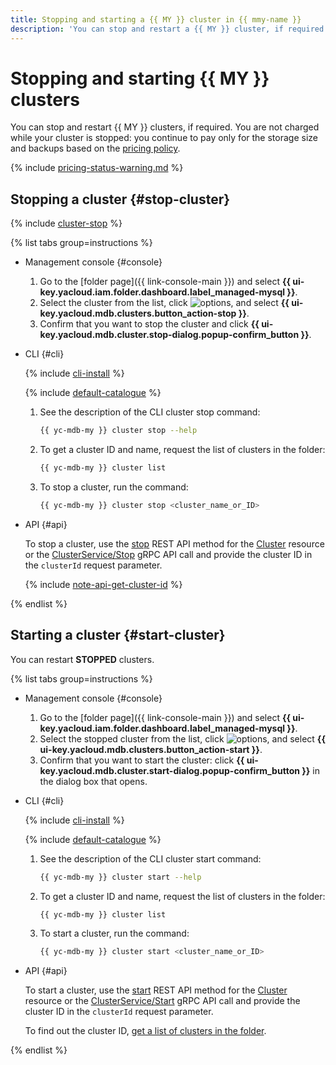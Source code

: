 ```yaml
---
title: Stopping and starting a {{ MY }} cluster in {{ mmy-name }}
description: 'You can stop and restart a {{ MY }} cluster, if required. You are not charged while your cluster is stopped: you continue to pay only for the storage size and backups.'
---
```


# Stopping and starting {{ MY }} clusters

You can stop and restart {{ MY }} clusters, if required. You are not charged while your cluster is stopped: you continue to pay only for the storage size and backups based on the [pricing policy](../pricing.md#prices-storage).

{% include [pricing-status-warning.md](../../_includes/mdb/pricing-status-warning.md) %}


## Stopping a cluster {#stop-cluster}

{% include [cluster-stop](../../_includes/mdb/cluster-stop.md) %}

{% list tabs group=instructions %}

- Management console {#console}

   1. Go to the [folder page]({{ link-console-main }}) and select **{{ ui-key.yacloud.iam.folder.dashboard.label_managed-mysql }}**.
   1. Select the cluster from the list, click ![options](../../_assets/console-icons/ellipsis.svg), and select **{{ ui-key.yacloud.mdb.clusters.button_action-stop }}**.
   1. Confirm that you want to stop the cluster and click **{{ ui-key.yacloud.mdb.cluster.stop-dialog.popup-confirm_button }}**.

- CLI {#cli}

   {% include [cli-install](../../_includes/cli-install.md) %}

   {% include [default-catalogue](../../_includes/default-catalogue.md) %}

   1. See the description of the CLI cluster stop command:

      ```bash
      {{ yc-mdb-my }} cluster stop --help
      ```

   1. To get a cluster ID and name, request the list of clusters in the folder:

      ```bash
      {{ yc-mdb-my }} cluster list
      ```

   1. To stop a cluster, run the command:

      ```bash
      {{ yc-mdb-my }} cluster stop <cluster_name_or_ID>
      ```

- API {#api}

   To stop a cluster, use the [stop](../api-ref/Cluster/stop.md) REST API method for the [Cluster](../api-ref/Cluster/index.md) resource or the [ClusterService/Stop](../api-ref/grpc/Cluster/stop.md) gRPC API call and provide the cluster ID in the `clusterId` request parameter.

   {% include [note-api-get-cluster-id](../../_includes/mdb/mmy/note-api-get-cluster-id.md) %}

{% endlist %}

## Starting a cluster {#start-cluster}

You can restart **STOPPED** clusters.

{% list tabs group=instructions %}

- Management console {#console}

   1. Go to the [folder page]({{ link-console-main }}) and select **{{ ui-key.yacloud.iam.folder.dashboard.label_managed-mysql }}**.
   1. Select the stopped cluster from the list, click ![options](../../_assets/console-icons/ellipsis.svg), and select **{{ ui-key.yacloud.mdb.clusters.button_action-start }}**.
   1. Confirm that you want to start the cluster: click **{{ ui-key.yacloud.mdb.cluster.start-dialog.popup-confirm_button }}** in the dialog box that opens.

- CLI {#cli}

   {% include [cli-install](../../_includes/cli-install.md) %}

   {% include [default-catalogue](../../_includes/default-catalogue.md) %}

   1. See the description of the CLI cluster start command:

      ```bash
      {{ yc-mdb-my }} cluster start --help
      ```

   1. To get a cluster ID and name, request the list of clusters in the folder:

      ```bash
      {{ yc-mdb-my }} cluster list
      ```

   1. To start a cluster, run the command:

      ```bash
      {{ yc-mdb-my }} cluster start <cluster_name_or_ID>
      ```

- API {#api}

   To start a cluster, use the [start](../api-ref/Cluster/start.md) REST API method for the [Cluster](../api-ref/Cluster/index.md) resource or the [ClusterService/Start](../api-ref/grpc/Cluster/start.md) gRPC API call and provide the cluster ID in the `clusterId` request parameter.

   To find out the cluster ID, [get a list of clusters in the folder](cluster-list.md#list-clusters).

{% endlist %}
